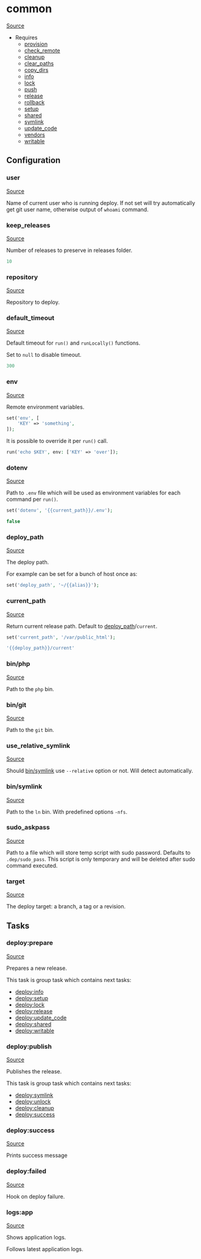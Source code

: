 <!-- DO NOT EDIT THIS FILE! -->
<!-- Instead edit recipe/common.php -->
<!-- Then run bin/docgen -->

# common

[Source](/recipe/common.php)

* Requires
  * [provision](/docs/recipe/provision.md)
  * [check_remote](/docs/recipe/deploy/check_remote.md)
  * [cleanup](/docs/recipe/deploy/cleanup.md)
  * [clear_paths](/docs/recipe/deploy/clear_paths.md)
  * [copy_dirs](/docs/recipe/deploy/copy_dirs.md)
  * [info](/docs/recipe/deploy/info.md)
  * [lock](/docs/recipe/deploy/lock.md)
  * [push](/docs/recipe/deploy/push.md)
  * [release](/docs/recipe/deploy/release.md)
  * [rollback](/docs/recipe/deploy/rollback.md)
  * [setup](/docs/recipe/deploy/setup.md)
  * [shared](/docs/recipe/deploy/shared.md)
  * [symlink](/docs/recipe/deploy/symlink.md)
  * [update_code](/docs/recipe/deploy/update_code.md)
  * [vendors](/docs/recipe/deploy/vendors.md)
  * [writable](/docs/recipe/deploy/writable.md)

## Configuration
### user
[Source](https://github.com/deployphp/deployer/blob/master/recipe/common.php#L31)

Name of current user who is running deploy.
If not set will try automatically get git user name,
otherwise output of `whoami` command.



### keep_releases
[Source](https://github.com/deployphp/deployer/blob/master/recipe/common.php#L48)

Number of releases to preserve in releases folder.

```php title="Default value"
10
```


### repository
[Source](https://github.com/deployphp/deployer/blob/master/recipe/common.php#L51)

Repository to deploy.



### default_timeout
[Source](https://github.com/deployphp/deployer/blob/master/recipe/common.php#L56)

Default timeout for `run()` and `runLocally()` functions.

Set to `null` to disable timeout.

```php title="Default value"
300
```


### env
[Source](https://github.com/deployphp/deployer/blob/master/recipe/common.php#L72)

Remote environment variables.
```php
set('env', [
    'KEY' => 'something',
]);
```

It is possible to override it per `run()` call.

```php
run('echo $KEY', env: ['KEY' => 'over']);
```



### dotenv
[Source](https://github.com/deployphp/deployer/blob/master/recipe/common.php#L81)

Path to `.env` file which will be used as environment variables for each command per `run()`.

```php
set('dotenv', '{{current_path}}/.env');
```

```php title="Default value"
false
```


### deploy_path
[Source](https://github.com/deployphp/deployer/blob/master/recipe/common.php#L91)

The deploy path.

For example can be set for a bunch of host once as:
```php
set('deploy_path', '~/{{alias}}');
```



### current_path
[Source](https://github.com/deployphp/deployer/blob/master/recipe/common.php#L101)

Return current release path. Default to [deploy_path](/docs/recipe/common.md#deploy_path)/`current`.
```php
set('current_path', '/var/public_html');
```

```php title="Default value"
'{{deploy_path}}/current'
```


### bin/php
[Source](https://github.com/deployphp/deployer/blob/master/recipe/common.php#L104)

Path to the `php` bin.



### bin/git
[Source](https://github.com/deployphp/deployer/blob/master/recipe/common.php#L112)

Path to the `git` bin.



### use_relative_symlink
[Source](https://github.com/deployphp/deployer/blob/master/recipe/common.php#L118)

Should [bin/symlink](/docs/recipe/common.md#bin/symlink) use `--relative` option or not. Will detect
automatically.



### bin/symlink
[Source](https://github.com/deployphp/deployer/blob/master/recipe/common.php#L123)

Path to the `ln` bin. With predefined options `-nfs`.



### sudo_askpass
[Source](https://github.com/deployphp/deployer/blob/master/recipe/common.php#L130)

Path to a file which will store temp script with sudo password.
Defaults to `.dep/sudo_pass`. This script is only temporary and will be deleted after
sudo command executed.



### target
[Source](https://github.com/deployphp/deployer/blob/master/recipe/common.php#L143)

The deploy target: a branch, a tag or a revision.




## Tasks

### deploy:prepare
[Source](https://github.com/deployphp/deployer/blob/master/recipe/common.php#L162)

Prepares a new release.




This task is group task which contains next tasks:
* [deploy:info](/docs/recipe/deploy/info.md#deployinfo)
* [deploy:setup](/docs/recipe/deploy/setup.md#deploysetup)
* [deploy:lock](/docs/recipe/deploy/lock.md#deploylock)
* [deploy:release](/docs/recipe/deploy/release.md#deployrelease)
* [deploy:update_code](/docs/recipe/deploy/update_code.md#deployupdate_code)
* [deploy:shared](/docs/recipe/deploy/shared.md#deployshared)
* [deploy:writable](/docs/recipe/deploy/writable.md#deploywritable)


### deploy:publish
[Source](https://github.com/deployphp/deployer/blob/master/recipe/common.php#L173)

Publishes the release.




This task is group task which contains next tasks:
* [deploy:symlink](/docs/recipe/deploy/symlink.md#deploysymlink)
* [deploy:unlock](/docs/recipe/deploy/lock.md#deployunlock)
* [deploy:cleanup](/docs/recipe/deploy/cleanup.md#deploycleanup)
* [deploy:success](/docs/recipe/common.md#deploysuccess)


### deploy:success
[Source](https://github.com/deployphp/deployer/blob/master/recipe/common.php#L183)



Prints success message


### deploy:failed
[Source](https://github.com/deployphp/deployer/blob/master/recipe/common.php#L193)



Hook on deploy failure.


### logs:app
[Source](https://github.com/deployphp/deployer/blob/master/recipe/common.php#L204)

Shows application logs.

Follows latest application logs.


